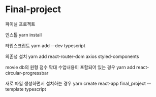 # Final-project

파이널 프로젝트

인스톨
yarn install

타입스크립트
yarn add --dev typescript

의존성 설치
yarn add react-router-dom axios styled-components

movie db의 원형 점수 막대 수업내용이 포함되어 있는 경우
yarn add react-circular-progressbar

새로 파일 생성하면서 설치하는 경우
yarn create react-app final_project --template typescript
